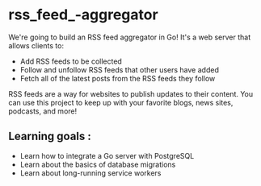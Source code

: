 # rss_feed_-aggregator

We're going to build an RSS feed aggregator in Go! It's a web server that allows clients to:

- Add RSS feeds to be collected
- Follow and unfollow RSS feeds that other users have added
- Fetch all of the latest posts from the RSS feeds they follow

RSS feeds are a way for websites to publish updates to their content. You can use this project to keep up with your favorite blogs, news sites, podcasts, and more!

## Learning goals :

- Learn how to integrate a Go server with PostgreSQL
- Learn about the basics of database migrations
- Learn about long-running service workers
